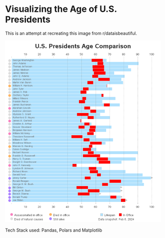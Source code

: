 # Visualizing the Age of U.S. Presidents

This is an attempt at recreating this image from r/dataisbeautiful.

![alt text](data-is-beautiful-us-president-age.png "Reddit Image")

Tech Stack used: Pandas, Polars and Matplotlib

